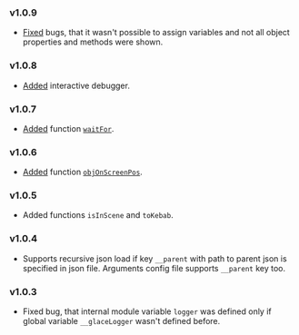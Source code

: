 ### v1.0.9

- [Fixed](https://github.com/glacejs/glace-utils/commit/2dce00942e3a4f1d12e5498f421dd394abd79124) bugs, that it wasn't possible to assign variables and not all object properties and methods were shown.

### v1.0.8

- [Added](https://github.com/glacejs/glace-utils/commit/326da491dc3ce2c2d5efc2014a466fead1fb47d9) interactive debugger.

### v1.0.7

- [Added](https://github.com/glacejs/glace-utils/commit/726b785a9037b322004ddced01171fe4805dc007) function [`waitFor`](module-index.html#.waitFor__anchor).

### v1.0.6

- [Added](https://github.com/glacejs/glace-utils/commit/5602ff75c6933e19840f7e99cd892cd73727a85f) function [`objOnScreenPos`](module-index.html#.objOnScreenPos__anchor).

### v1.0.5

- Added functions `isInScene` and `toKebab`.

### v1.0.4

- Supports recursive json load if key `__parent` with path to parent json is specified in json file. Arguments config file supports `__parent` key too.

### v1.0.3

- Fixed bug, that internal module variable `logger` was defined only if global variable `__glaceLogger` wasn't defined before.
